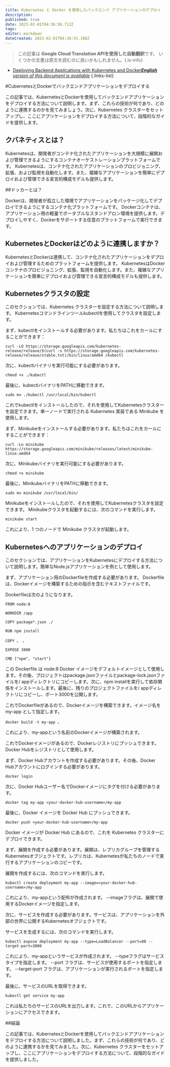 ```yaml
---
title: Kubernetes と Docker を使用したバックエンド アプリケーションのデプロイ
description: 
published: true
date: 2023-02-01T04:36:56.712Z
tags: 
editor: markdown
dateCreated: 2023-02-01T04:36:55.108Z
---
```


> この記事は **Google Cloud Translation APIを使用した自動翻訳**です。
いくつかの文書は原文を読むのに良いかもしれません。{.is-info}

- [Deploying Backend Applications with Kubernetes and Docker***English** version of this document is available*](/en/Knowledge-base/Backend/deploying-backend-applications-with-kubernetes-and-docker)
{.links-list}



#CubernetesとDockerでバックエンドアプリケーションをデプロイする

この記事では、KubernetesとDockerを使用してバックエンドアプリケーションをデプロイする方法について説明します。まず、これらの技術が何であり、どのように連携するのかを見てみましょう。次に、Kubernetes クラスターをセットアップし、ここにアプリケーションをデプロイする方法について、段階的なガイドを提供します。

## クバネティスとは？

Kubernetesは、開発者がコンテナ化されたアプリケーションを大規模に展開および管理できるようにするコンテナオーケストレーションプラットフォームです。 Kubernetesは、コンテナ化されたアプリケーションのプロビジョニング、拡張、および監視を自動化します。また、複雑なアプリケーションを簡単にデプロイおよび管理できる宣言的構成モデルも提供します。

##ドッカーとは？

Dockerは、開発者が孤立した環境でアプリケーションをパッケージ化してデプロイできるようにするコンテナ化プラットフォームです。 Dockerコンテナは、アプリケーション用の軽量でポータブルなスタンドアロン環境を提供します。デプロイしやすく、Dockerをサポートする任意のプラットフォームで実行できます。

## KubernetesとDockerはどのように連携しますか？

KubernetesとDockerは連携して、コンテナ化されたアプリケーションをデプロイおよび管理するためのプラットフォームを提供します。 KubernetesはDockerコンテナのプロビジョニング、拡張、監視を自動化します。また、複雑なアプリケーションを簡単にデプロイおよび管理できる宣言的構成モデルも提供します。

## Kubernetesクラスタの設定

このセクションでは、Kubernetes クラスターを設定する方法について説明します。 Kubernetesコマンドラインツールkubectlを使用してクラスタを設定します。

まず、kubectlをインストールする必要があります。私たちはこれをカールにすることができます：

```
curl -LO https://storage.googleapis.com/kubernetes-release/release/$(curl -s https://storage.googleapis.com/kubernetes-release/release/stable.txt)/bin/linux/amd64 /kubectl
```

次に、kubectlバイナリを実行可能にする必要があります。

```
chmod +x ./kubectl
```

最後に、kubectlバイナリをPATHに移動できます。

```
sudo mv ./kubectl /usr/local/bin/kubectl
```

これでkubectlをインストールしたので、それを使用してKubernetesクラスターを設定できます。単一ノードで実行される Kubernetes 実装である Minikube を使用します。

まず、Minikubeをインストールする必要があります。私たちはこれをカールにすることができます：

```
curl -Lo minikube https://storage.googleapis.com/minikube/releases/latest/minikube-linux-amd64
```

次に、Minikubeバイナリを実行可能にする必要があります。

```
chmod +x minikube
```

最後に、MinikubeバイナリをPATHに移動できます。

```
sudo mv minikube /usr/local/bin/
```

Minikubeをインストールしたので、それを使用してKubernetesクラスタを設定できます。 Minikubeクラスタを起動するには、次のコマンドを実行します。

```
minikube start
```

これにより、1 つのノードで Minikube クラスタが起動します。

## Kubernetesへのアプリケーションのデプロイ

このセクションでは、アプリケーションをKubernetesにデプロイする方法について説明します。簡単なNode.jsアプリケーションを例として使用します。

まず、アプリケーション用のDockerfileを作成する必要があります。 Dockerfileは、Dockerイメージを構築するための指示を含むテキストファイルです。

Dockerfileは次のようになります。

```
FROM node:8

WORKDIR /app

COPY package*.json ./

RUN npm install

COPY 。 。

EXPOSE 3000

CMD ["npm", "start"]
```

この Dockerfile は node:8 Docker イメージをデフォルトイメージとして使用します。その後、プロジェクトはpackage.jsonファイルとpackage-lock.jsonファイルを/ appディレクトリにコピーします。次に、npm installを実行して依存関係をインストールします。最後に、残りのプロジェクトファイルを/ appディレクトリにコピーし、ポート3000を公開します。

これでDockerfileがあるので、Dockerイメージを構築できます。イメージ名を my-app として指定します。

```
docker build -t my-app 。
```

これにより、my-appという名前のDockerイメージが構築されます。

これでDockerイメージがあるので、Dockerレジストリにプッシュできます。 Docker Hubをレジストリとして使用します。

まず、Docker Hubアカウントを作成する必要があります。その後、Docker Hubアカウントにログインする必要があります。

```
docker login
```

次に、Docker Hubユーザー名でDockerイメージにタグを付ける必要があります。

```
docker tag my-app <your-docker-hub-username>/my-app
```

最後に、Docker イメージを Docker Hub にプッシュできます。

```
docker push <your-docker-hub-username>/my-app
```

Docker イメージが Docker Hub にあるので、これを Kubernetes クラスターにデプロイできます。

まず、展開を作成する必要があります。展開は、レプリカグループを管理するKubernetesオブジェクトです。レプリカは、Kubernetesが私たちのノードで実行するアプリケーションのコピーです。

展開を作成するには、次のコマンドを実行します。

```
kubectl create deployment my-app --image=<your-docker-hub-username>/my-app
```

これにより、my-appという配布が作成されます。 --imageフラグは、展開で使用するDockerイメージを指定します。

次に、サービスを作成する必要があります。サービスは、アプリケーションを外部の世界に公開するKubernetesオブジェクトです。

サービスを生成するには、次のコマンドを実行します。

```
kubectl expose deployment my-app --type=LoadBalancer --port=80 --target-port=3000
```

これにより、my-appというサービスが作成されます。 --typeフラグはサービスタイプを指定します。 --port フラグは、サービスが使用するポートを指定します。 --target-port フラグは、アプリケーションが実行されるポートを指定します。

最後に、サービスのURLを取得できます。

```
kubectl get service my-app
```

これは私たちのサービスのURLを出力します。これで、このURLからアプリケーションにアクセスできます。

##結論

この記事では、KubernetesとDockerを使用してバックエンドアプリケーションをデプロイする方法について説明しました。まず、これらの技術が何であり、どのように連携するかを見てみました。次に、Kubernetes クラスターをセットアップし、ここにアプリケーションをデプロイする方法について、段階的なガイドを提供しました。